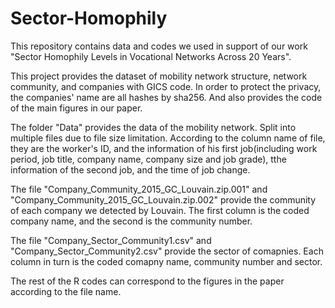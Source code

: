 # Sector-Homophily
This repository contains data and codes we used in support of our work "Sector Homophily Levels in Vocational Networks Across 20 Years".

This project provides the dataset of mobility network structure, network community, and companies with GICS code. In order to protect the privacy, the companies' name are all hashes by sha256. And also provides the code of the main figures in our paper.

The folder "Data" provides the data of the mobility network. Split into multiple files due to file size limitation. According to the column name of file, they are the worker's ID, and the information of his first job(including work period, job title, company name, company size and job grade), tthe information of the second job, and the time of job change.

The file "Company_Community_2015_GC_Louvain.zip.001" and "Company_Community_2015_GC_Louvain.zip.002" provide the community of each company we detected by Louvain. The first column is the coded company name, and the second is the community number.

The file "Company_Sector_Community1.csv" and "Company_Sector_Community2.csv" provide the sector of comapnies. Each column in turn is the coded comapny name, community number and sector.

The rest of the R codes can correspond to the figures in the paper according to the file name.
